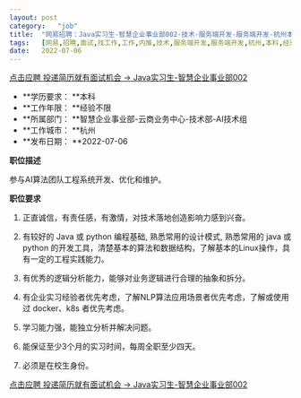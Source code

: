 ```yaml
---
layout:	post
category:	"job"
title:	"网易招聘：Java实习生-智慧企业事业部002-技术-服务端开发-服务端开发-杭州本科经验不限"
tags:	[网易,招聘,面试,找工作,工作,内推,技术,服务端开发,服务端开发,杭州,本科,经验不限]
date:	2022-07-06
---
```


[点击应聘 投递简历就有面试机会 ->  Java实习生-智慧企业事业部002](http://mobile.bole.netease.com/bole/boleDetail?id=37700&employeeId=346f03c3cda5f04c&key=all)



- **学历要求： **本科
- **工作年限： **经验不限
- **所属部门： **智慧企业事业部-云商业务中心-技术部-AI技术组
- **工作城市： **杭州
- **发布日期： **2022-07-06



**职位描述**

参与AI算法团队工程系统开发、优化和维护。



**职位要求**

1. 正直诚信，有责任感，有激情，对技术落地创造影响力感到兴奋。

2. 有较好的 Java 或 python 编程基础, 熟悉常用的设计模式, 熟悉常用的 java 或 python 的开发工具，清楚基本的算法和数据结构，了解基本的Linux操作，具有一定的工程实践能力。

3. 有优秀的逻辑分析能力，能够对业务逻辑进行合理的抽象和拆分。

4. 有企业实习经验者优先考虑，了解NLP算法应用场景者优先考虑，了解或使用过 docker、k8s 者优先考虑。

5. 学习能力强，能独立分析并解决问题。

6. 能保证至少3个月的实习时间，每周全职至少四天。

7. 必须是在校生身份。



[点击应聘 投递简历就有面试机会 ->  Java实习生-智慧企业事业部002](http://mobile.bole.netease.com/bole/boleDetail?id=37700&employeeId=346f03c3cda5f04c&key=all)